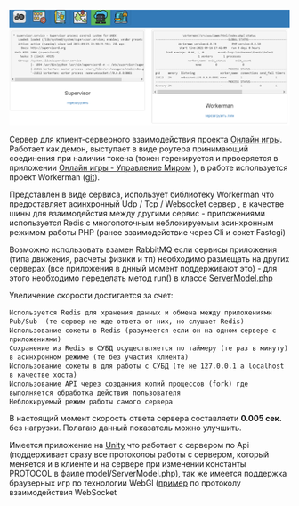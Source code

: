 ![Preview](theme/default/backend/img/preview.png)

Сервер для клиент-серверного взаимодействия проекта [Онлайн игры](https://github.com/webrobot1?tab=repositories&q=%D0%9E%D0%BD%D0%BB%D0%B0%D0%B9%D0%BD&type=&language=&sort=). Работает как демон, выступает в виде роутера принимающий соединения при наличии токена (токен геренируется и првоеряется в приложении [Онлайн игры - Управление Миром](https://github.com/webrobot1/app-game) ), в работе используется проект Workerman ([git](https://github.com/walkor/Workerman)).    
    
Представлен в виде сервиса, использует библиотеку Workerman что предоставляет асинхронный Udp / Tcp / Websocket сервер , в качестве шины для взаимодейстия между другими сервис - приложениями используется Redis с многопоточным неблокируемым асинхронным режимом работы PHP (ранее взаимодействие через Cli и сокет Fastcgi) 
    
Возможно использовать взамен RabbitMQ если сервисы приложения (типа движения, расчеты физики и тп) необходимо размещать на других серверах (все приложения в днный момент поддерживают это) - для этого необходимо переделать метод run() в классе [ServerModel.php](model/ServerModel.php)   

Увеличение скорости достигается за счет:

	Используется Redis для хранения данных и обмена между приложениями Pub/Sub  (те сервер не жде ответа от них, но слушает Redis)
	Использование сокеты в Redis (разумеется если он на одном сервере с приложениями)
	Сохранение из Redis в СУБД осуществляется по таймеру (те раз в минуту) в асинхронном режиме (те без участия клиента)
	Использование сокеты в для работы с СУБД (те не 127.0.0.1 а localhost в качестве хоста)
	Использование API через созданния копий процессов (fork) где выполняется обработка действия пользователя
	Неблокируемый режим работы самого сервера
	
В настоящий момент скорость ответа сервера составляети **0.005 сек.** без нагрузки. Полагаю данный показатель можно улучшить.

Имеется приложение на [Unity](https://github.com/webrobot1/unity) что работает с сервером по Api (поддерживает сразу все протоколоы работы с сервером, который меняется и в клиенте и на сервере при изменении константы PROTOCOL в фаиле model/ServerModel.php), так же имеется поддержка браузерных игр по технологии WebGl ([пример](http://95.216.204.181:8080/data/game/index.html) по протоколу взаимодействия WebSocket
	
